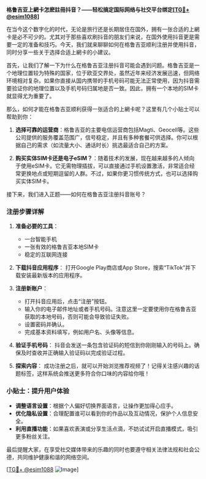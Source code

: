 **格鲁吉亚上網卡怎麽註冊抖音？——轻松搞定国际网络与社交平台绑定[[TG💪+ @esim1088](https://t.me/s/esim1088)]**

在当今这个数字化的时代，无论是旅行还是长期居住在国外，拥有一张合适的上網卡是必不可少的。尤其对于那些喜欢刷抖音的朋友们来说，在国外使用抖音更是需要一定的准备和技巧。今天，我们就来聊聊如何在格鲁吉亚顺利注册并使用抖音，同时分享一些关于选择合适上網卡的小建议。

首先，让我们了解一下为什么在格鲁吉亚注册抖音可能会遇到问题。格鲁吉亚是一个地理位置较为特殊的国家，位于欧亚交界处，虽然近年来经济发展迅速，但网络环境相对复杂。如果你直接从国内携带的手机号码可能无法正常使用，因为抖音需要验证你的地理位置以及手机号码归属地是否一致。因此，拥有一个本地的SIM卡就显得尤为重要了。

那么，如何才能在格鲁吉亚顺利获得一张适合的上網卡呢？这里有几个小贴士可以帮助到你：

1. **选择可靠的运营商**：格鲁吉亚的主要电信运营商包括Magti、Geocell等。这些公司提供的服务覆盖范围广，信号稳定，并且有多种套餐可供选择。你可以根据自己的需求（如流量大小、通话时长）挑选最适合自己的方案。

2. **购买实体SIM卡还是电子eSIM？**：随着技术的发展，现在越来越多的人倾向于使用eSIM卡。它无需物理插拔，可以直接通过手机设置激活，非常适合经常更换地点或短期逗留的人群。不过，如果你更习惯传统方式，也可以选择购买实体SIM卡。

接下来，我们进入正题——如何在格鲁吉亚注册抖音账号？

### 注册步骤详解

1. **准备必要的工具**：
   - 一台智能手机
   - 一张有效的格鲁吉亚本地SIM卡
   - 稳定的互联网连接

2. **下载抖音应用程序**：
   打开Google Play商店或App Store，搜索“TikTok”并下载安装最新版本的应用程序。

3. **注册新账户**：
   - 打开抖音应用后，点击“注册”按钮。
   - 输入你的电子邮件地址或者手机号码。注意这里一定要使用你在格鲁吉亚获取的本地号码，否则可能会导致验证失败。
   - 设置密码并确认。
   - 完成基本资料填写，例如用户名、头像等信息。

4. **验证手机号码**：
   抖音会发送一条包含验证码的短信到你刚刚输入的号码上。确保及时查收并正确输入验证码以完成验证过程。

5. **探索内容**：
   成功注册之后，就可以开始浏览推荐视频了！记得关注感兴趣的话题标签，这样系统会推送更多符合你口味的内容给你哦！

### 小贴士：提升用户体验

- **调整语言设置**：根据个人偏好切换界面语言，让操作更加得心应手。
- **优化隐私设置**：合理配置谁可以看到你的作品以及互动情况，保护个人信息安全。
- **利用直播功能**：如果喜欢表演或分享生活点滴，不妨试试开启直播模式，吸引更多粉丝关注。

最后提醒大家，在享受社交媒体带来的乐趣的同时也要遵守相关法律法规和社会公德，共同维护健康和谐的网络空间。

[[TG💪+ @esim1088](https://t.me/s/esim1088) ![Image](https://i.postimg.cc/4NQfJmqS/Snipaste-2025-05-13-00-14-12.png)]